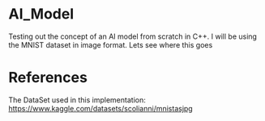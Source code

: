 # AI_Model
Testing out the concept of an AI model from scratch in C++. I will be using the MNIST dataset in image format. Lets see where this goes

# References
The DataSet used in this implementation: https://www.kaggle.com/datasets/scolianni/mnistasjpg
